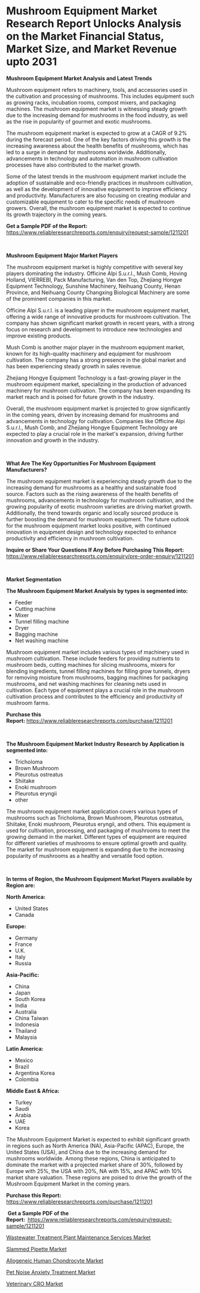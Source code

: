 <p><h1>Mushroom Equipment Market Research Report Unlocks Analysis on the Market Financial Status, Market Size, and Market Revenue upto 2031</h1></p><p><strong>Mushroom Equipment Market Analysis and Latest Trends</strong></p>
<p><p>Mushroom equipment refers to machinery, tools, and accessories used in the cultivation and processing of mushrooms. This includes equipment such as growing racks, incubation rooms, compost mixers, and packaging machines. The mushroom equipment market is witnessing steady growth due to the increasing demand for mushrooms in the food industry, as well as the rise in popularity of gourmet and exotic mushrooms.</p><p>The mushroom equipment market is expected to grow at a CAGR of 9.2% during the forecast period. One of the key factors driving this growth is the increasing awareness about the health benefits of mushrooms, which has led to a surge in demand for mushrooms worldwide. Additionally, advancements in technology and automation in mushroom cultivation processes have also contributed to the market growth.</p><p>Some of the latest trends in the mushroom equipment market include the adoption of sustainable and eco-friendly practices in mushroom cultivation, as well as the development of innovative equipment to improve efficiency and productivity. Manufacturers are also focusing on creating modular and customizable equipment to cater to the specific needs of mushroom growers. Overall, the mushroom equipment market is expected to continue its growth trajectory in the coming years.</p></p>
<p><strong>Get a Sample PDF of the Report:&nbsp;</strong> <a href="https://www.reliableresearchreports.com/enquiry/request-sample/1211201">https://www.reliableresearchreports.com/enquiry/request-sample/1211201</a></p>
<p>&nbsp;</p>
<p><strong>Mushroom Equipment Major Market Players</strong></p>
<p><p>The mushroom equipment market is highly competitive with several key players dominating the industry. Officine Alpi S.u.r.l., Mush Comb, Hoving Holland, VIERREBI, Pack Manufacturing, Van den Top, Zhejiang Hongye Equipment Technology, Sunshine Machinery, Neihuang County, Henan Province, and Neihuang County Changxing Biological Machinery are some of the prominent companies in this market.</p><p>Officine Alpi S.u.r.l. is a leading player in the mushroom equipment market, offering a wide range of innovative products for mushroom cultivation. The company has shown significant market growth in recent years, with a strong focus on research and development to introduce new technologies and improve existing products.</p><p>Mush Comb is another major player in the mushroom equipment market, known for its high-quality machinery and equipment for mushroom cultivation. The company has a strong presence in the global market and has been experiencing steady growth in sales revenue.</p><p>Zhejiang Hongye Equipment Technology is a fast-growing player in the mushroom equipment market, specializing in the production of advanced machinery for mushroom cultivation. The company has been expanding its market reach and is poised for future growth in the industry.</p><p>Overall, the mushroom equipment market is projected to grow significantly in the coming years, driven by increasing demand for mushrooms and advancements in technology for cultivation. Companies like Officine Alpi S.u.r.l., Mush Comb, and Zhejiang Hongye Equipment Technology are expected to play a crucial role in the market's expansion, driving further innovation and growth in the industry.</p></p>
<p>&nbsp;</p>
<p><strong>What Are The Key Opportunities For Mushroom Equipment Manufacturers?</strong></p>
<p><p>The mushroom equipment market is experiencing steady growth due to the increasing demand for mushrooms as a healthy and sustainable food source. Factors such as the rising awareness of the health benefits of mushrooms, advancements in technology for mushroom cultivation, and the growing popularity of exotic mushroom varieties are driving market growth. Additionally, the trend towards organic and locally sourced produce is further boosting the demand for mushroom equipment. The future outlook for the mushroom equipment market looks positive, with continued innovation in equipment design and technology expected to enhance productivity and efficiency in mushroom cultivation.</p></p>
<p><strong>Inquire or Share Your Questions If Any Before Purchasing This Report:</strong> <a href="https://www.reliableresearchreports.com/enquiry/pre-order-enquiry/1211201">https://www.reliableresearchreports.com/enquiry/pre-order-enquiry/1211201</a></p>
<p>&nbsp;</p>
<p><strong>Market Segmentation</strong></p>
<p><strong>The Mushroom Equipment Market Analysis by types is segmented into:</strong></p>
<p><ul><li>Feeder</li><li>Cutting machine</li><li>Mixer</li><li>Tunnel filling machine</li><li>Dryer</li><li>Bagging machine</li><li>Net washing machine</li></ul></p>
<p><p>Mushroom equipment market includes various types of machinery used in mushroom cultivation. These include feeders for providing nutrients to mushroom beds, cutting machines for slicing mushrooms, mixers for blending ingredients, tunnel filling machines for filling grow tunnels, dryers for removing moisture from mushrooms, bagging machines for packaging mushrooms, and net washing machines for cleaning nets used in cultivation. Each type of equipment plays a crucial role in the mushroom cultivation process and contributes to the efficiency and productivity of mushroom farms.</p></p>
<p><strong>Purchase this Report:&nbsp;</strong><a href="https://www.reliableresearchreports.com/purchase/1211201">https://www.reliableresearchreports.com/purchase/1211201</a></p>
<p>&nbsp;</p>
<p><strong>The Mushroom Equipment Market Industry Research by Application is segmented into:</strong></p>
<p><ul><li>Tricholoma</li><li>Brown Mushroom</li><li>Pleurotus ostreatus</li><li>Shiitake</li><li>Enoki mushroom</li><li>Pleurotus eryngii</li><li>other</li></ul></p>
<p><p>The mushroom equipment market application covers various types of mushrooms such as Tricholoma, Brown Mushroom, Pleurotus ostreatus, Shiitake, Enoki mushroom, Pleurotus eryngii, and others. This equipment is used for cultivation, processing, and packaging of mushrooms to meet the growing demand in the market. Different types of equipment are required for different varieties of mushrooms to ensure optimal growth and quality. The market for mushroom equipment is expanding due to the increasing popularity of mushrooms as a healthy and versatile food option.</p></p>
<p>&nbsp;</p>
<p><strong>In terms of Region, the Mushroom Equipment Market Players available by Region are:</strong></p>
<p>
    <p> <strong> North America: </strong>
        <ul>
            <li>United States</li>
            <li>Canada</li>
        </ul>
        </p> 
    <p> <strong> Europe: </strong>
        <ul>
            <li>Germany</li>
            <li>France</li>
            <li>U.K.</li>
            <li>Italy</li>
            <li>Russia</li>
        </ul>
        </p> 
    <p> <strong> Asia-Pacific: </strong>
        <ul>
            <li>China</li>
            <li>Japan</li>
            <li>South Korea</li>
            <li>India</li>
            <li>Australia</li>
            <li>China Taiwan</li>
            <li>Indonesia</li>
            <li>Thailand</li>
            <li>Malaysia</li>
        </ul>
        </p> 
    <p> <strong> Latin America: </strong>
        <ul>
            <li>Mexico</li>
            <li>Brazil</li>
            <li>Argentina Korea</li>
            <li>Colombia</li>
        </ul>
        </p> 
    <p> <strong> Middle East & Africa: </strong>
        <ul>
            <li>Turkey</li>
            <li>Saudi</li>
            <li>Arabia</li>
            <li>UAE</li>
            <li>Korea</li>
        </ul>
    </p>
    </p>
<p><p>The Mushroom Equipment Market is expected to exhibit significant growth in regions such as North America (NA), Asia-Pacific (APAC), Europe, the United States (USA), and China due to the increasing demand for mushrooms worldwide. Among these regions, China is anticipated to dominate the market with a projected market share of 30%, followed by Europe with 25%, the USA with 20%, NA with 15%, and APAC with 10% market share valuation. These regions are poised to drive the growth of the Mushroom Equipment Market in the coming years.</p></p>
<p><strong>Purchase this Report: </strong><a href="https://www.reliableresearchreports.com/purchase/1211201">https://www.reliableresearchreports.com/purchase/1211201</a></p>
<p>&nbsp;<strong>Get a Sample PDF of the Report:&nbsp;&nbsp;</strong><a href="https://www.reliableresearchreports.com/enquiry/request-sample/1211201">https://www.reliableresearchreports.com/enquiry/request-sample/1211201</a></p>
<p><strong></strong></p>
<p><p><a href="https://medium.com/p/fdd8c5b7bec1/edit">Wastewater Treatment Plant Maintenance Services Market</a></p><p><a href="https://medium.com/p/c9b498c382d9/edit">Slammed Pipette Market</a></p><p><a href="https://medium.com/p/780c78c56597/edit">Allogeneic Human Chondrocyte Market</a></p><p><a href="https://medium.com/p/54837c25934f/edit">Pet Noise Anxiety Treatment Market</a></p><p><a href="https://medium.com/p/e8efee1de883/edit">Veterinary CRO Market</a></p></p>